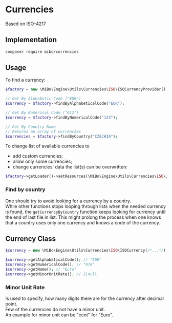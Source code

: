 # Currencies
Based on ISO-4217

## Implementation

```bash
composer require mibo/currencies
```

## Usage

To find a currency:

```php
$factory = new \MiBo\Engine\Utils\Currencies\ISO\ISOCurrencyProvider();

// Get By Alphabetic Code ("EUR")
$currency = $factory->findByAlphabeticalCode("EUR");

// Get By Numerical Code ("012")
$currency = $factory->findByNumericalCode("123");

// Get By Country Name
// Returns an array of currencies
$currencies = $factory->findByCountry("CZECHIA");
```

To change list of available currencies to  
- add custom currencies;
- allow only some currencies;
- change currencies' data
the list(s) can be overwritten:
```php
$factory->getLoader()->setResources(\MiBo\Engine\Utils\Currencies\ISO\ISOListLoader::SOURCE_LOCAL); 
```

### Find by country

One should try to avoid looking for a currency by a country.  
While other functions stops looping through lists when the needed currency is found, the `getCurrencyByCountry` function keeps looking for currency until the end of last file in list. This might prolong the process when one knows that a country uses only one currency and knows a code of the currency.  


## Currency Class

```php
$currency = new \MiBo\Engine\Utils\Currencies\ISO\ISOCurrency(/*...*/);

$currency->getAlphabeticalCode(); // "EUR"
$currency->getNumericalCode(); // "978"
$currency->getName(); // "Euro"
$currency->getMinorUnitRate(); // 2|null
```  

### Minor Unit Rate
Is used to specify, how many digits there are for the currency after decimal point.  
Few of the currencies do not have a minor unit.  
An example for minor unit can be "cent" for "Euro".